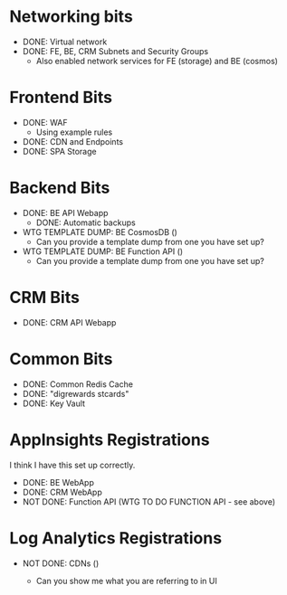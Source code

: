 # Networking bits

- DONE: Virtual network
- DONE: FE, BE, CRM Subnets and Security Groups
  - Also enabled network services for FE (storage) and BE (cosmos)

# Frontend Bits

- DONE: WAF
  - Using example rules
- DONE: CDN and Endpoints
- DONE: SPA Storage

# Backend Bits

- DONE: BE API Webapp
  - DONE: Automatic backups
- WTG TEMPLATE DUMP: BE CosmosDB ()
  - Can you provide a template dump from one you have set up?
- WTG TEMPLATE DUMP: BE Function API ()
  - Can you provide a template dump from one you have set up?

# CRM Bits

- DONE: CRM API Webapp

# Common Bits

- DONE: Common Redis Cache
- DONE: "digrewards stcards"
- DONE: Key Vault

# AppInsights Registrations

I think I have this set up correctly.

- DONE: BE WebApp
- DONE: CRM WebApp
- NOT DONE: Function API (WTG TO DO FUNCTION API - see above)

# Log Analytics Registrations

- NOT DONE: CDNs ()

  - Can you show me what you are referring to in UI
